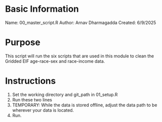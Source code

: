 # Basic Information

Name: 00_master_script.R
Author: Arnav Dharmagadda
Created: 6/9/2025

# Purpose

This script will run the six scripts that are used in this module to clean the Gridded EIF age-race-sex and race-income data. 

# Instructions

1. Set the working directory and git_path in 01_setup.R
2. Run these two lines
3. TEMPORARY: While the data is stored offline, adjust the data path to be wherever your data is located.
4. Run.